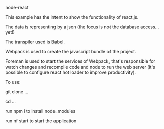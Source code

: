 node-react

This example has the intent to show the functionality of react.js.

The data is representing by a json (the focus is not the database access... yet!)

The transpiler used is Babel.

Webpack is used to create the javascript bundle of the project.

Foreman is used to start the services of Webpack, that's responsible for 
watch changes and recompile code and node to run the web server 
(it's possible to configure react hot loader to improve productivity).

To use:

git clone ...

cd ...

run npm i to install node_modules

run nf start to start the application